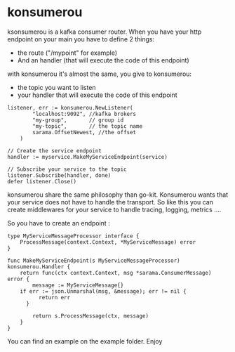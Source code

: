 # konsumerou 

ksonsumerou is a kafka consumer router. 
When you have your http endpoint on your main you have to define 2 things:
- the route ("/mypoint" for example)
- And an handler (that will execute the code of this endpoint)

with konsumerou it's almost the same, you give to konsumerou:
- the topic you want to listen
- your handler that will execute the code of this endpoint

```golang
listener, err := konsumerou.NewListener(
		"localhost:9092", //kafka brokers
		"my-group",       // group id
		"my-topic",       // the topic name
		sarama.OffsetNewest, //the offset
	)

// Create the service endpoint
handler := myservice.MakeMyServiceEndpoint(service)

// Subscribe your service to the topic
listener.Subscribe(handler, done)
defer listener.Close()
```

konsumerou share the same philosophy than go-kit.
Konsumerou wants that your service does not have to handle the transport.
So like this you can create middlewares for your service to handle tracing, logging, metrics ....

So you have to create an endpoint :

```golang
type MyServiceMessageProcessor interface {
	ProcessMessage(context.Context, *MyServiceMessage) error
}

func MakeMyServiceEndpoint(s MyServiceMessageProcessor) konsumerou.Handler {
	return func(ctx context.Context, msg *sarama.ConsumerMessage) error {
		message := MyServiceMessage{}
    if err := json.Unmarshal(msg, &message); err != nil {
		  return err
	  }

		return s.ProcessMessage(ctx, message)
	}
}
```

You can find an example on the example folder.
Enjoy
